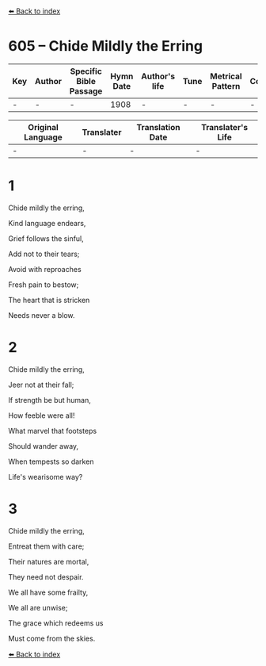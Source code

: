 [⬅️ Back to index](../README.md)

# 605 – Chide Mildly the Erring

Key | Author   | Specific Bible Passage     |Hymn Date |Author's life |Tune |Metrical Pattern   |Composer/Source
-- | --------- | ---------------------------|----------|--------------|-----|-------------------|-------------  
- |- |- |1908 |- |- |- |-

Original Language | Translater | Translation Date   | Translater's Life  
----------------- | --------- | --------------------|-------------     
\- |- |- |-




# 1

Chide mildly the erring,

Kind language endears,

Grief follows the sinful,

Add not to their tears;

Avoid with reproaches

Fresh pain to bestow;

The heart that is stricken

Needs never a blow.



# 2

Chide mildly the erring,

Jeer not at their fall;

If strength be but human,

How feeble were all!

What marvel that footsteps

Should wander away,

When tempests so darken

Life's wearisome way?



# 3

Chide mildly the erring,

Entreat them with care;

Their natures are mortal,

They need not despair.

We all have some frailty,

We all are unwise;

The grace which redeems us

Must come from the skies.

[⬅️ Back to index](../README.md)
